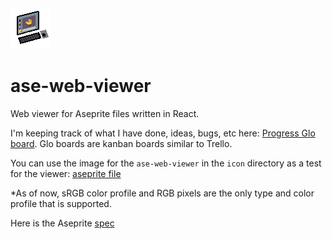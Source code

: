![ase-viewer](https://github.com/TheCyberRonin/ase-web-viewer/blob/master/docs/ase-viewer.png)

# ase-web-viewer
Web viewer for Aseprite files written in React.

I'm keeping track of what I have done, ideas, bugs, etc here: [Progress Glo board](https://app.gitkraken.com/glo/board/XWkIwua9TgAP_vly). Glo boards are kanban boards similar to Trello.

You can use the image for the `ase-web-viewer` in the `icon` directory as a test for the viewer: [aseprite file](https://github.com/TheCyberRonin/ase-web-viewer/blob/master/icon/ase-viewer.aseprite)

*As of now, sRGB color profile and RGB pixels are the only type and color profile that is supported.

Here is the Aseprite [spec](https://github.com/aseprite/aseprite/blob/master/docs/ase-file-specs.md)
